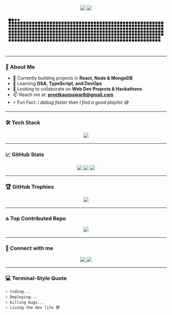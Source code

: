 <!-- Header Wave Animation -->
<div align="center" style="line-height: 1; margin-top: 0; padding-top: 0;">
  <img src="https://capsule-render.vercel.app/api?type=blur&height=300&color=b63868&text=Hey!%20I'm%20Manpreet%20Kaur%20👋&fontColor=F5FFFA&fontSize=40&fontAlign=50&rotate=0&animation=twinkling" style="margin-top: -10px; padding-top: 0;" />
  <img src="https://readme-typing-svg.herokuapp.com?font=Fira+Code&size=24&pause=1000&color=F70056&center=true&vCenter=true&multiline=true&width=600&height=100&lines=Full+Stack+Developer+%7C+MERN+Lover;Code.+Debug.+Deploy.;Let's+Build+Something+Awesome+Together!"  style="margin-top: 0; padding-top: 0;"/>
</div>

<!-- Code Terminal Style Animation -->

<p align="center">
  <img src="https://github.com/kaurpreetman/kaurpreetman/blob/main/grid-snake.svg" alt="snake animation"/>
</p>

---

### 🌟 About Me

- 🔭 Currently building projects in **React, Node & MongoDB**
- 🌱 Learning **DSA, TypeScript, and DevOps**
- 👯 Looking to collaborate on **Web Dev Projects & Hackathons**
- 📫 Reach me at: **preetkaurpawar8@gmail.com**
- ⚡ Fun Fact: *I debug faster than I find a good playlist 😅*

---

### 🛠️ Tech Stack

<p align="center">
  <img src="https://skillicons.dev/icons?i=html,css,js,ts,react,nodejs,express,mongodb,cpp,python,bootstrap,blender" />
</p>

---

### 📈 GitHub Stats

<p align="center">
  <img src="https://github-readme-stats.vercel.app/api?username=kaurpreetman&show_icons=true&theme=radical" />
  <img src="https://github-readme-streak-stats.herokuapp.com/?user=kaurpreetman&theme=radical" />
  <img src="https://github-readme-stats.vercel.app/api/top-langs/?username=kaurpreetman&layout=compact&theme=radical" />
</p>

---
### 🏆 GitHub Trophies
<p align="center">
<img src="https://github-profile-trophy.vercel.app/?username=kaurpreetman&theme=radical&no-frame=false&no-bg=true&margin-w=4" />
</p>


---
### 🔝 Top Contributed Repo

<p align="center">
<img src="https://github-contributor-stats.vercel.app/api?username=kaurpreetman&limit=5&theme=dark&combine_all_yearly_contributions=true" />
</p>


---
### 🔗 Connect with me

<p align="center">
  <a href="https://linkedin.com/in/manpreet-kaur" target="_blank">
    <img src="https://img.shields.io/badge/-Manpreet%20Kaur-blue?style=for-the-badge&logo=Linkedin&logoColor=white" />
  </a>
  <a href="https://discord.gg/manpreetkaur0613" target="_blank">
    <img src="https://img.shields.io/badge/Discord-%237289DA.svg?style=for-the-badge&logo=discord&logoColor=white" />
  </a>
</p>

---

### 💻 Terminal-Style Quote

```bash
> Coding...
> Deploying...
> Killing bugs...
> Living the dev life 😎
